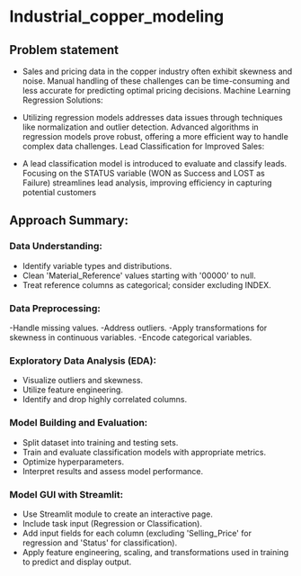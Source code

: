 # Industrial_copper_modeling

## Problem statement 
- Sales and pricing data in the copper industry often exhibit skewness and noise.
Manual handling of these challenges can be time-consuming and less accurate for predicting optimal pricing decisions.
Machine Learning Regression Solutions:

- Utilizing regression models addresses data issues through techniques like normalization and outlier detection.
Advanced algorithms in regression models prove robust, offering a more efficient way to handle complex data challenges.
Lead Classification for Improved Sales:

- A lead classification model is introduced to evaluate and classify leads.
Focusing on the STATUS variable (WON as Success and LOST as Failure) streamlines lead analysis, improving efficiency in capturing potential customers

## Approach Summary:

### Data Understanding:
- Identify variable types and distributions.
- Clean 'Material_Reference' values starting with '00000' to null.
- Treat reference columns as categorical; consider excluding INDEX.
### Data Preprocessing:
-Handle missing values.
-Address outliers.
-Apply transformations for skewness in continuous variables.
-Encode categorical variables.
### Exploratory Data Analysis (EDA):
- Visualize outliers and skewness.
- Utilize feature engineering.
- Identify and drop highly correlated columns.
### Model Building and Evaluation:
- Split dataset into training and testing sets.
- Train and evaluate classification models with appropriate metrics.
- Optimize hyperparameters.
- Interpret results and assess model performance.
### Model GUI with Streamlit:
- Use Streamlit module to create an interactive page.
- Include task input (Regression or Classification).
- Add input fields for each column (excluding 'Selling_Price' for regression and 'Status' for classification).
- Apply feature engineering, scaling, and transformations used in training to predict and display output.

